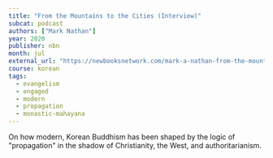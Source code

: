 ```yaml
---
title: "From the Mountains to the Cities (Interview)"
subcat: podcast
authors: ["Mark Nathan"]
year: 2020
publisher: nbn
month: jul
external_url: "https://newbooksnetwork.com/mark-a-nathan-from-the-mountains-to-the-cities-a-history-of-buddhist-propagation-in-korea-u-hawaii-press-2018/"
course: korean
tags:
  - evangelism
  - engaged
  - modern
  - propagation
  - monastic-mahayana
---
```


On how modern, Korean Buddhism has been shaped by the logic of "propagation" in the shadow of Christianity, the West, and authoritarianism.
